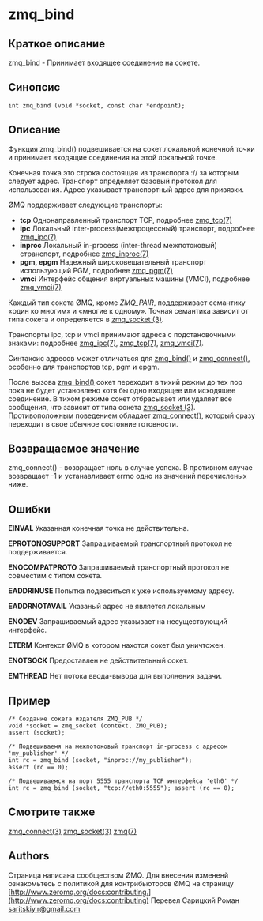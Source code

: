 # zmq_bind

## Краткое описание
zmq_bind - Принимает входящее соединение на сокете.

## Синопсис
```
int zmq_bind (void *socket, const char *endpoint);
```

## Описание
Функция zmq_bind() подвешивается на сокет локальной конечной точки и принимает входящие соединения на этой локальной точке.

Конечная точка это строка состоящая из транспорта :// за которым следует адрес. Транспорт определяет базовый протокол для использования. Адрес указывает транспортный адрес для привязки.

ØMQ поддерживает следующие транспорты:

- **tcp**
	Однонаправленный транспорт TCP, подробнее [zmq_tcp(7)](zmq_tcp.md)
- **ipc**
	Локальный inter-process(межпроцессный) транспорт, подробнее [zmq_ipc(7)](zmq_ipcю.md)
- **inproc**
	Локальный in-process (inter-thread межпотоковый) странспорт, подробнее [zmq_inproc(7)](zmq_inproc.md)
- **pgm, epgm**
	Надежный широковещательный транспорт использующий PGM, подробнее [zmq_pgm(7)](zmq_pgm.md)
- **vmci**
	Интерфейс общения виртуальных машины (VMCI), подробнее [zmq_vmci(7)](zmq_vmci.md)

Каждый тип сокета ØMQ, кроме *ZMQ_PAIR*, поддерживает семантику «один ко многим» и «многие к одному». Точная семантика зависит от типа сокета и определяется в [zmq_socket (3)](zmq_socket.md).

Транспорты ipc, tcp и vmci принимают адреса с подстановочными знаками: подробнее [zmq_ipc(7)](zmq_ipc.md), [zmq_tcp(7)](zmq_tcp.md), [zmq_vmci(7)](zmq_tcp.md).

Cинтаксис адресов может отличаться для [zmq_bind()](zmq_bind.md) и [zmq_connect()](zmq_connect.md), особенно для транспортов tcp, pgm и epgm.

После вызова [zmq_bind()](zmq_bind.md) сокет переходит в тихий режим до тех пор пока не будет установлено хотя бы одно входящее или исходящее соединение. В тихом режиме сокет отбрасывает или удаляет все сообщения, что зависит от типа сокета [zmq_socket (3)](zmq_socket.md). Противоположным поведением обладает [zmq_connect()](zmq_connect.md), который сразу переходит в свое обычное состояние готовности.

## Возвращаемое значение
zmq_connect() - возвращает ноль в случае успеха. В противном случае возвращает -1 и устанавливает errno одно из значений перечисленых ниже.

## Ошибки

**EINVAL**
	Указанная конечная точка не действительна.

**EPROTONOSUPPORT**
	Запрашиваемый транспортный протокол не поддерживается.

**ENOCOMPATPROTO**
	Запрашиваемый транспортный протокол не совместим с типом сокета.

**EADDRINUSE**
	Попытка подвеситься к уже используемому адресу.

**EADDRNOTAVAIL**
	Указаный адрес не является локальным

**ENODEV**
	Запрашиваемый адрес указывает на несуществующий интерфейс.

**ETERM**
	Контекст ØMQ в котором нахотся сокет был уничтожен.

**ENOTSOCK**
	Предоставлен не действительный сокет.

**EMTHREAD**
Нет потока ввода-вывода для выполнения задачи.

## Пример

```
/* Создание сокета издателя ZMQ_PUB */
void *socket = zmq_socket (context, ZMQ_PUB);
assert (socket);

/* Подвешиваемя на межпотоковый транспорт in-process с адресом 'my_publisher' */
int rc = zmq_bind (socket, "inproc://my_publisher");
assert (rc == 0);

/* Подвешиваемся на порт 5555 транспорта TCP интерфейса 'eth0' */
int rc = zmq_bind (socket, "tcp://eth0:5555"); assert (rc == 0);
```

## Смотрите также
[zmq_connect(3)](zmq_connect.md) [zmq_socket(3)](zmq_socket.md) [zmq(7)](zmq.md)

## Authors
Страница написана сообществом ØMQ. Для внесения измененй ознакомьтесь с политикой для контрибьюторов ØMQ на страницу [http://www.zeromq.org/docs:contributing.](http://www.zeromq.org/docs:contributing)
Перевел Сарицкий Роман <saritskiy.r@gmail.com>
